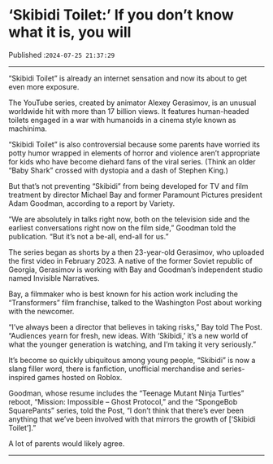 # ‘Skibidi Toilet:’ If you don’t know what it is, you will

Published :`2024-07-25 21:37:29`

---

“Skibidi Toilet” is already an internet sensation and now its about to get even more exposure.

The YouTube series, created by animator Alexey Gerasimov, is an unusual worldwide hit with more than 17 billion views. It features human-headed toilets engaged in a war with humanoids in a cinema style known as machinima.

“Skibidi Toilet” is also controversial because some parents have worried its potty humor wrapped in elements of horror and violence aren’t appropriate for kids who have become diehard fans of the viral series. (Think an older “Baby Shark” crossed with dystopia and a dash of Stephen King.)

But that’s not preventing “Skibidi” from being developed for TV and film treatment by director Michael Bay and former Paramount Pictures president Adam Goodman, according to a report by Variety.

“We are absolutely in talks right now, both on the television side and the earliest conversations right now on the film side,” Goodman told the publication. “But it’s not a be-all, end-all for us.”

The series began as shorts by a then 23-year-old Gerasimov, who uploaded the first video in February 2023. A native of the former Soviet republic of Georgia, Gerasimov is working with Bay and Goodman’s independent studio named Invisible Narratives.

Bay, a filmmaker who is best known for his action work including the “Transformers” film franchise, talked to the Washington Post about working with the newcomer.

“I’ve always been a director that believes in taking risks,” Bay told The Post. “Audiences yearn for fresh, new ideas. With ‘Skibidi,’ it’s a new world of what the younger generation is watching, and I’m taking it very seriously.”

It’s become so quickly ubiquitous among young people, “Skibidi” is now a slang filler word, there is fanfiction, unofficial merchandise and series-inspired games hosted on Roblox.

Goodman, whose resume includes the “Teenage Mutant Ninja Turtles” reboot, “Mission: Impossible – Ghost Protocol,” and the “SpongeBob SquarePants” series, told the Post, “I don’t think that there’s ever been anything that we’ve been involved with that mirrors the growth of [‘Skibidi Toilet’].”

A lot of parents would likely agree.

---

